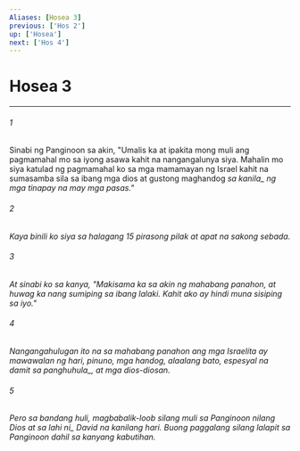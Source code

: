 ```yaml
---
Aliases: [Hosea 3]
previous: ['Hos 2']
up: ['Hosea']
next: ['Hos 4']
---
```

# Hosea 3

***






















###### 1 










Sinabi ng Panginoon sa akin, "Umalis ka at ipakita mong muli ang pagmamahal mo sa iyong asawa kahit na nangangalunya siya. Mahalin mo siya katulad ng pagmamahal ko sa mga mamamayan ng Israel kahit na sumasamba sila sa ibang mga dios at gustong maghandog <i class="trans-change">sa kanila_ ng mga tinapay na may mga pasas." 





















###### 2 










Kaya binili ko siya sa halagang 15 pirasong pilak at apat na sakong sebada. 





















###### 3 










At sinabi ko sa kanya, "Makisama ka sa akin ng mahabang panahon, at huwag ka nang sumiping sa ibang lalaki. Kahit ako ay hindi muna sisiping sa iyo." 





















###### 4 










Nangangahulugan ito na sa mahabang panahon ang mga Israelita ay mawawalan ng hari, pinuno, mga handog, alaalang bato, espesyal na damit <i class="trans-change">sa panghuhula_, at mga dios-diosan. 





















###### 5 










Pero sa bandang huli, magbabalik-loob silang muli sa Panginoon nilang Dios at sa <i class="trans-change">lahi ni_ David na kanilang hari. Buong paggalang silang lalapit sa Panginoon dahil sa kanyang kabutihan.
